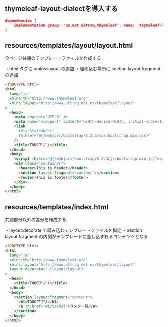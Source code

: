 ## thymeleaf-layout-dialectを導入する

```json
dependencies {
    implementation group: 'nz.net.ultraq.thymeleaf', name: 'thymeleaf-layout-dialect', version: '3.2.1'
}
```

## resources/templates/layout/layout.html

全ページ共通のテンプレートファイルを作成する

・html タグに xmlns:layout の追加
・埋め込む場所に section layout:fragment の追加

```html
<!DOCTYPE html>
<html
  lang="ja"
  xmlns:th="http://www.thymeleaf.org"
  xmlns:layout="http://www.ultraq.net.nz/thymeleaf/layout"
>
  <head>
    <meta charset="UTF-8" />
    <meta name="viewport" content="width=device-width, initial-scale=1.0" />
    <link
      rel="stylesheet"
      th:href="@{/webjars/bootstrap/5.2.3/css/bootstrap.min.css}"
    />
    <title>TODOアプリ</title>
  </head>
  <body>
    <script th:src="@{/webjars/bootstrap/5.2.3/js/bootstrap.min.js}"></script>
    <div class="container">
      <header>This is header</header>
      <section layout:fragment="content"></section>
      <footer>This is footer</footer>
    </div>
  </body>
</html>
```

## resources/templates/index.html 

共通部分以外の差分を作成する

・layout:decorate で読み込むテンプレートファイルを指定
・section layout:fragment の内側がテンプレートに差し込まれるコンテンツとなる

```html
<!DOCTYPE html>
<html
  lang="ja"
  xmlns:th="http://www.thymeleaf.org"
  xmlns:layout="http://www.ultraq.net.nz/thymeleaf/layout"
  layout:decorate="~{layout/layout}"
>
  <head>
    <title>TODOアプリ</title>
  </head>
  <body>
    <section layout:fragment="content">
      <h1>TODOアプリ</h1>
      <a th:href="@{/tasks}">タスク一覧</a>
    </section>
  </body>
</html>
```